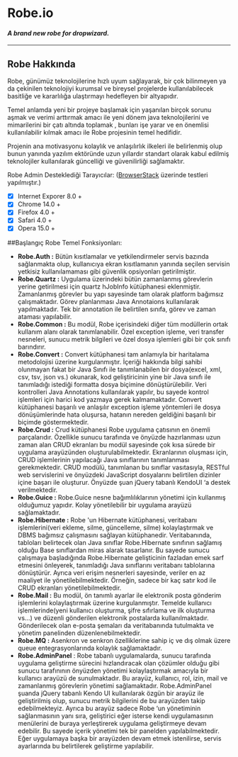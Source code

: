 # Robe.io
#### *A brand new robe for dropwizard.*
----------------------------------------
## Robe Hakkında

Robe, günümüz teknolojilerine hızlı uyum sağlayarak, bir çok bilinmeyen ya da çekinilen teknolojiyi kurumsal ve bireysel projelerde kullanılabilecek basitliğe ve kararlılığa ulaştırmayı hedefleyen bir altyapıdır.

Temel anlamda yeni bir projeye başlamak için yaşanılan birçok sorunu aşmak ve verimi arttırmak amacı ile yeni dönem java teknolojilerini ve mimarilerini bir çatı altında toplamak , bunları işe yarar ve en önemlisi kullanılabilir kılmak amacı ile Robe projesinin temel hedifidir.

Projenin ana motivasyonu kolaylık ve anlaşılırlık ilkeleri ile belirlenmiş olup bunun yanında yazılım ektöründe uzun yıllardır standart olarak kabul edilmiş teknolojiler kullanılarak güncelliği ve güvenilirliği sağlamaktır.

Robe Admin Desteklediği Tarayıcılar: ([BrowserStack](http://www.browserstack.com)  üzerinde testleri yapılmıştır.)
                                  
- [x] Internet Exporer 8.0 +
- [x] Chrome 14.0 +
- [x] Firefox 4.0 +
- [x] Safari 4.0 +
- [x] Opera 15.0 +

##Başlangıç
Robe Temel Fonksiyonları:

* **Robe.Auth :**  Bütün kısıtlamalar ve yetkilendirmeler servis bazında sağlanmakta olup, kullanıcıya ekran kısıtlamanın yanında seçilen servisin yetkisiz kullanılamaması gibi güvenlik opsiyonları getirilmiştir.
* **Robe.Quartz :** Uygulama üzerindeki bütün zamanlanmış görevlerin yerine getirilmesi için quartz hJobInfo kütüphanesi eklenmiştir. Zamanlanmış görevler bu yapı sayesinde tam olarak platform bağımsız çalışmaktadır. Görev planlanması Java Annotaions kullanılarak yapılmaktadır. Tek bir annotation ile belirtilen sınıfa, görev ve zaman ataması yapılabilir.
* **Robe.Common :** Bu modül, Robe içerisindeki diğer tüm modüllerin ortak kullanım alanı olarak tanımlanabilir. Özel exception işleme, veri transfer nesneleri, sunucu metrik bilgileri ve özel dosya işlemleri gibi bir çok sınıfı barındırır.
* **Robe.Convert :** Convert kütüphanesi tam anlamıyla bir haritalama metodolojisi üzerine kurgulanmıştır. İçeriği hakkında bilgi sahibi olunmayan fakat bir Java Sınıfı ile tanımlanabilen bir dosya(excel, xml, csv, tsv, json vs.) okunarak, kod geliştiricinin yine bir Java sınıfı ile tanımladığı istediği formatta dosya biçimine dönüştürülebilir. Veri kontrolleri Java Annotations kullanılarak yapılır, bu sayede kontrol işlemleri için harici kod yazmaya gerek kalmamaktadır. Convert kütüphanesi başarılı ve anlaşılır exception işleme yöntemleri ile dosya dönüşümlerinde hata oluşursa, hatanın nereden geldiğini başarılı bir biçimde göstermektedir.
* **Robe.Crud :** Crud kütüphanesi Robe uygulama çatısının en önemli parçalarıdır. Özellikle sunucu tarafında ve önyüzde hazırlanması uzun zaman alan CRUD ekranları bu modül sayesinde çok kısa sürede bir uygulama arayüzünden oluşturulabilmektedir. Ekranlarının oluşması için, CRUD işlemlerinin yapılacağı Java sınıflarının tanımlanması gerekmektedir. CRUD modülü, tanımlanan bu sınıflar vasıtasıyla, RESTful web servislerini ve önyüzdeki JavaScript dosyalarını belirtilen dizinler içine başarı ile oluşturur. Önyüzde şuan jQuery tabanlı KendoUI ‘a destek verilmektedir.
* **Robe.Guice :** Robe.Guice nesne bağımlılıklarının yönetimi için kullanmış olduğumuz yapıdır. Kolay yönetilebilir bir uygulama arayüzü sağlamaktadır.
* **Robe.Hibernate :** Robe 'un Hibernate kütüphanesi, veritabanı işlemlerini(veri ekleme, silme, güncelleme, silme) kolaylaştırmak ve DBMS bağımsız çalışmasını sağlayan kütüphanedir. Veritabanında, tabloları belirtecek olan Java sınıflar Robe.Hibernate sınıfının sağlamış olduğu Base sınıflardan miras alarak tasarlanır. Bu sayede sunucu çalışmaya başladığında Robe.Hibernate gelişticinin fazladan emek sarf etmesini önleyerek, tanımladığı Java sınıflarını veritabanı tablolarına dönüştürür. Ayrıca veri erişim nesnerleri sayesinde, veriler en az maaliyet ile yönetilebilmektedir. Örneğin, sadece bir kaç satır kod ile CRUD ekranları yönetilebilmektedir. 
* **Robe.Mail :** Bu modül, ön tanımlı ayarlar ile elektronik posta gönderim işlemlerini kolaylaştırmak üzerine kurgulanmıştır. Temelde kullanıcı işlemlerinde(yeni kullanıcı oluşturma, şifre sıfırlama ve ilk oluşturma vs…) ve düzenli gönderilen elektronik postalarda kullanılmaktadır. Gönderilecek olan e-posta şemaları da veritabanında tutulmakta ve yönetim panelinden düzenlenebilmektedir.
* **Robe.MQ :** Asenkron ve senkron özelliklerine sahip  iç ve dış olmak üzere queue entegrasyonlarında kolaylık sağlamaktadır.
* **Robe.AdminPanel** : Robe tabanlı uygulamalarda, sunucu tarafında uygulama geliştirme sürecini hızlandıracak olan çözümler olduğu gibi sunucu tarafınının önyüzden yönetimi  kolaylaştırmak amacıyla bir kullanıcı arayüzü de sunulmaktadır. Bu arayüz, kullanıcı, rol, izin, mail ve zamanlanmış görevlerin yönetimi sağlamaktadır. Robe.AdminPanel şuanda jQuery tabanlı Kendo UI kullanılarak özgün bir arayüz ile geliştirilmiş olup, sunucu metrik bilgilerini de bu arayüzden takip edebilmekteyiz. Ayrıca bu arayüz sadece Robe ‘un yönetiminin sağlanmasının yanı sıra, geliştirici eğer isterse kendi uygulamasının menülerini de buraya yerleştirerek uygulama geliştirmeye devam edebilir. Bu sayede içerik yönetimi tek bir panelden yapılabilmektedir. Eğer uygulamaya başka bir arayüzden devam etmek istenilirse, servis ayarlarında bu belirtilerek geliştirme yapılabilir.